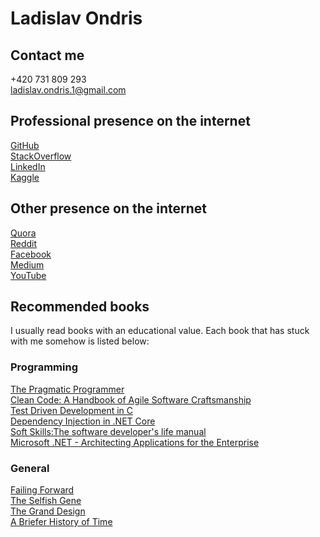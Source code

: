 # Ladislav Ondris

## Contact me
+420 731 809 293  
<ladislav.ondris.1@gmail.com>  

## Professional presence on the internet
[GitHub](https://github.com/LadaOndris/)  
[StackOverflow](https://stackoverflow.com/users/3961841/ladislav-ondris)  
[LinkedIn](https://www.linkedin.com/in/ladislav-ondris-12b80b116/)  
[Kaggle](https://www.kaggle.com/ladislavondris)  


## Other presence on the internet
[Quora](https://www.quora.com/profile/La%C4%8Fa-Ondris)  
[Reddit](https://www.reddit.com/user/LadaOndris)  
[Facebook](https://www.facebook.com/Ondris.Ladislav/)  
[Medium](https://medium.com/@ladislav.ondris.1)  
[YouTube](https://www.youtube.com/channel/UC6sES2uF7GoTXVe7p3Jz5cw)  

## Recommended books

I usually read books with an educational value. Each book that has stuck with me somehow is listed below:

### Programming 

[The Pragmatic Programmer](https://www.amazon.com/dp/0135957052/ref=cm_sw_em_r_mt_dp_TPJ1VTHVP25YNZPWV1MY?_encoding=UTF8&psc=1)  
[Clean Code: A Handbook of Agile Software Craftsmanship](https://www.amazon.com/dp/0132350882/ref=cm_sw_r_tw_dp_89DHWAY8THF2EA8ENYJQ)  
[Test Driven Development in C](https://www.bookdepository.com/Test-Driven-Development-C-James-W-Grenning/9781934356623)  
[Dependency Injection in .NET Core](https://www.bookdepository.com/Dependency-Injection-NET-Core-Mark-Seemann/9781617294730)  
[Soft Skills:The software developer's life manual](https://www.bookdepository.com/Soft-Skills-software-developers-life-manual-John-Sonmez/9781617292392)  
[Microsoft .NET - Architecting Applications for the Enterprise](https://www.amazon.com/gp/product/0735685355)  

### General

[Failing Forward](https://www.bookdepository.com/Failing-Forward-John-C-Maxwell/9780785288572)  
[The Selfish Gene](https://www.bookdepository.com/Selfish-Gene-Richard-Dawkins/9780198788607)  
[The Grand Design](https://www.bookdepository.com/Grand-Design-Leonard-Mlodinow/9780553819229)  
[A Briefer History of Time](https://www.bookdepository.com/Briefer-History-Time-Leonard-Mlodinow/9780593056974)  
